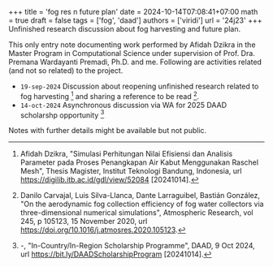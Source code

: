 +++
title = 'fog res n future plan'
date = 2024-10-14T07:08:41+07:00
math = true
draft = false
tags = ['fog', 'daad']
authors = ['viridi']
url = '24j23'
+++
Unfinished research discussion about fog harvesting and future plan.

<!--more-->

This only entry note documenting work performed by Afidah Dzikra in the Master Program in Computational Science under supervision of Prof. Dra. Premana Wardayanti Premadi, Ph.D. and me. Following are activities related (and not so related) to the project.

- `19-sep-2024` Discussion about reopening unfinished research related to fog harvesting [^dzikra_2021] and sharing a reference to be read [^carvajal_2020].
- `14-oct-2024` Asynchronous discussion via WA for 2025 DAAD scholarshp opportunity [^daad_2024]

Notes with further details might be available but not public.


[^carvajal_2020]: Danilo Carvajal, Luis Silva-Llanca, Dante Larraguibel, Bastián González, "On the aerodynamic fog collection efficiency of fog water collectors via three-dimensional numerical simulations", Atmospheric Research, vol 245, p 105123, 15 November 2020, url https://doi.org/10.1016/j.atmosres.2020.105123.
[^daad_2024]: -, "In-Country/In-Region Scholarship Programme", DAAD, 9 Oct 2024, url https://bit.ly/DAADScholarshipProgram [20241014].
[^dzikra_2021]: Afidah Dzikra, "Simulasi Perhitungan Nilai Efisiensi dan Analisis Parameter pada Proses Penangkapan Air Kabut Menggunakan Raschel Mesh", Thesis Magister, Institut Teknologi Bandung, Indonesia, url https://digilib.itb.ac.id/gdl/view/52084 [20241014].

